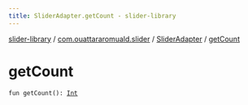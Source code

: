 ```yaml
---
title: SliderAdapter.getCount - slider-library
---
```


[slider-library](../../index.html) / [com.ouattararomuald.slider](../index.html) / [SliderAdapter](index.html) / [getCount](./get-count.html)

# getCount

`fun getCount(): `[`Int`](https://kotlinlang.org/api/latest/jvm/stdlib/kotlin/-int/index.html)